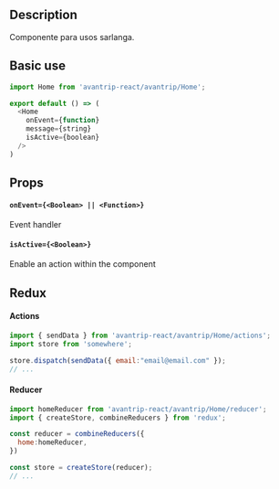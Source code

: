 ## Description
Componente para usos sarlanga.

## Basic use

```javascript
import Home from 'avantrip-react/avantrip/Home';

export default () => (
  <Home
    onEvent={function}
    message={string}
    isActive={boolean}
  />
)
```


## Props

#### `onEvent={<Boolean> || <Function>}`
Event handler

#### `isActive={<Boolean>}`
Enable an action within the component


## Redux

#### Actions
```javascript
import { sendData } from 'avantrip-react/avantrip/Home/actions';
import store from 'somewhere';

store.dispatch(sendData({ email:"email@email.com" });
// ...
```

#### Reducer
```javascript
import homeReducer from 'avantrip-react/avantrip/Home/reducer';
import { createStore, combineReducers } from 'redux';

const reducer = combineReducers({
  home:homeReducer,
})

const store = createStore(reducer);
// ...
```
